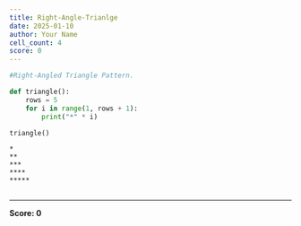 ```yaml
---
title: Right-Angle-Trianlge
date: 2025-01-10
author: Your Name
cell_count: 4
score: 0
---
```


```python
#Right-Angled Triangle Pattern.
```


```python
def triangle():
    rows = 5
    for i in range(1, rows + 1):
        print("*" * i)
```


```python
triangle()
```

    *
    **
    ***
    ****
    *****



```python

```


---
**Score: 0**
